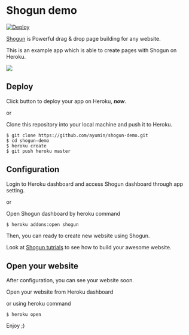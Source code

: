 # Shogun demo

[![Deploy](https://www.herokucdn.com/deploy/button.svg)](https://heroku.com/deploy?template=https://github.com/ayumin/shogun-demo/tree/master)

[Shogun](https://getshogun.com/) is Powerful drag & drop page building for any website.

This is an example app which is able to create pages with Shogun on Heroku.

![](https://ucarecdn.com/a0267939-466b-46e6-a650-c027f7f3f63e/)

## Deploy
Click button to deploy your app on Heroku, ***now***.

or

Clone this repository into your local machine and push it to Heroku.

````
$ git clone https://github.com/ayumin/shogun-demo.git
$ cd shogun-demo
$ heroku create
$ git push heroku master
````

## Configuration

Login to Heroku dashboard and access Shogun dashboard through app setting.

or

Open Shogun dashboard by heroku command

````
$ heroku addons:open shogun
````

Then, you can ready to create new website using Shogun.

Look at [Shogun tutrials](https://getshogun.com/tutorials) to see how to build your awesome website.

## Open your website
After configuration, you can see your website soon.

Open your website from Heroku dashboard

or using heroku command

````
$ heroku open
````


Enjoy ;)


